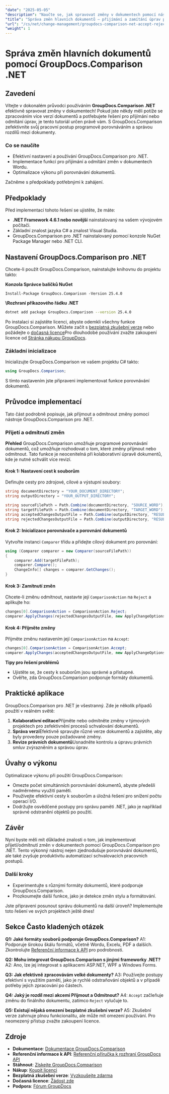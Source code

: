```yaml
---
"date": "2025-05-05"
"description": "Naučte se, jak spravovat změny v dokumentech pomocí nástroje GroupDocs.Comparison pro .NET. Zjednodušte si pracovní postup programově porovnáváním, přijímáním nebo odmítáním úprav v dokumentech aplikace Word."
"title": "Správa změn hlavních dokumentů – přijímání a zamítání úprav pomocí GroupDocs.Comparison .NET"
"url": "/cs/net/change-management/groupdocs-comparison-net-accept-reject-changes/"
"weight": 1
---
```


# Správa změn hlavních dokumentů pomocí GroupDocs.Comparison .NET

## Zavedení

Vítejte v dokonalém průvodci používáním **GroupDocs.Comparison .NET** efektivně spravovat změny v dokumentech! Pokud jste někdy měli potíže se zpracováním více verzí dokumentů a potřebujete řešení pro přijímání nebo odmítání úprav, je tento tutoriál určen právě vám. S GroupDocs.Comparison zefektivníte svůj pracovní postup programově porovnáváním a správou rozdílů mezi dokumenty.

### Co se naučíte
- Efektivní nastavení a používání GroupDocs.Comparison pro .NET.
- Implementace funkcí pro přijímání a odmítání změn v dokumentech Wordu.
- Optimalizace výkonu při porovnávání dokumentů.

Začněme s předpoklady potřebnými k zahájení.

## Předpoklady
Před implementací tohoto řešení se ujistěte, že máte:

- **.NET Framework 4.6.1 nebo novější** nainstalovaný na vašem vývojovém počítači.
- Základní znalost jazyka C# a znalost Visual Studia.
- GroupDocs.Comparison pro .NET nainstalovaný pomocí konzole NuGet Package Manager nebo .NET CLI.

## Nastavení GroupDocs.Comparison pro .NET

Chcete-li použít GroupDocs.Comparison, nainstalujte knihovnu do projektu takto:

**Konzola Správce balíčků NuGet**
```
Install-Package GroupDocs.Comparison -Version 25.4.0
```

**\Rozhraní příkazového řádku .NET**
```bash
dotnet add package GroupDocs.Comparison --version 25.4.0
```

Po instalaci si zajistěte licenci, abyste odemkli všechny funkce GroupDocs.Comparison. Můžete začít s [bezplatná zkušební verze](https://releases.groupdocs.com/comparison/net/) nebo požádejte o [dočasná licence](https://purchase.groupdocs.com/temporary-license/)Pro dlouhodobé používání zvažte zakoupení licence od [Stránka nákupu GroupDocs](https://purchase.groupdocs.com/buy).

### Základní inicializace

Inicializujte GroupDocs.Comparison ve vašem projektu C# takto:

```csharp
using GroupDocs.Comparison;
```

S tímto nastavením jste připraveni implementovat funkce porovnávání dokumentů.

## Průvodce implementací
Tato část podrobně popisuje, jak přijmout a odmítnout změny pomocí nástroje GroupDocs.Comparison pro .NET.

### Přijetí a odmítnutí změn

**Přehled**
GroupDocs.Comparison umožňuje programové porovnávání dokumentů, což umožňuje rozhodovat o tom, které změny přijmout nebo odmítnout. Tato funkce je neocenitelná při kolaborativní úpravě dokumentů, kde je nutné schválit více revizí.

#### Krok 1: Nastavení cest k souborům
Definujte cesty pro zdrojové, cílové a výstupní soubory:

```csharp
string documentDirectory = "YOUR_DOCUMENT_DIRECTORY";
string outputDirectory = "YOUR_OUTPUT_DIRECTORY";

string sourceFilePath = Path.Combine(documentDirectory, "SOURCE_WORD");
string targetFilePath = Path.Combine(documentDirectory, "TARGET_WORD");
string acceptedChangesOutputFile = Path.Combine(outputDirectory, "RESULT_WITH_ACCEPTED_CHANGE_WORD");
string rejectedChangesOutputFile = Path.Combine(outputDirectory, "RESULT_WITH_REJECTED_CHANGE_WORD");
```

#### Krok 2: Inicializace porovnávače a porovnání dokumentů
Vytvořte instanci `Comparer` třídu a přidejte cílový dokument pro porovnání:

```csharp
using (Comparer comparer = new Comparer(sourceFilePath))
{
    comparer.Add(targetFilePath);
    comparer.Compare();
    ChangeInfo[] changes = comparer.GetChanges();
}
```

#### Krok 3: Zamítnutí změn
Chcete-li změnu odmítnout, nastavte její `ComparisonAction` na `Reject` a aplikujte ho:

```csharp
changes[0].ComparisonAction = ComparisonAction.Reject;
comparer.ApplyChanges(rejectedChangesOutputFile, new ApplyChangeOptions { Changes = changes, SaveOriginalState = true });
```

#### Krok 4: Přijměte změny
Přijměte změnu nastavením její `ComparisonAction` na `Accept`:

```csharp
changes[0].ComparisonAction = ComparisonAction.Accept;
comparer.ApplyChanges(acceptedChangesOutputFile, new ApplyChangeOptions { Changes = changes });
```

**Tipy pro řešení problémů**
- Ujistěte se, že cesty k souborům jsou správné a přístupné.
- Ověřte, zda GroupDocs.Comparison podporuje formáty dokumentů.

## Praktické aplikace
GroupDocs.Comparison pro .NET je všestranný. Zde je několik případů použití v reálném světě:

1. **Kolaborativní editace**Přijměte nebo odmítněte změny v týmových projektech pro zefektivnění procesů schvalování dokumentů.
2. **Správa verzí**Efektivně spravujte různé verze dokumentů a zajistěte, aby byly provedeny pouze požadované změny.
3. **Revize právních dokumentů**Usnadněte kontrolu a úpravu právních smluv zvýrazněním a správou úprav.

## Úvahy o výkonu
Optimalizace výkonu při použití GroupDocs.Comparison:
- Omezte počet simultánních porovnávání dokumentů, abyste předešli nadměrnému využití paměti.
- Používejte efektivní cesty k souborům a úložná řešení pro snížení počtu operací I/O.
- Dodržujte osvědčené postupy pro správu paměti .NET, jako je například správné odstranění objektů po použití.

## Závěr
Nyní byste měli mít důkladné znalosti o tom, jak implementovat přijetí/odmítnutí změn v dokumentech pomocí GroupDocs.Comparison pro .NET. Tento výkonný nástroj nejen zjednodušuje porovnávání dokumentů, ale také zvyšuje produktivitu automatizací schvalovacích pracovních postupů.

### Další kroky
- Experimentujte s různými formáty dokumentů, které podporuje GroupDocs.Comparison.
- Prozkoumejte další funkce, jako je detekce změn stylu a formátování.

Jste připraveni posunout správu dokumentů na další úroveň? Implementujte toto řešení ve svých projektech ještě dnes!

## Sekce Často kladených otázek
**Q1: Jaké formáty souborů podporuje GroupDocs.Comparison?**
A1: Podporuje širokou škálu formátů, včetně Wordu, Excelu, PDF a dalších. Zkontrolujte [Referenční informace k API](https://reference.groupdocs.com/comparison/net/) pro podrobnosti.

**Q2: Mohu integrovat GroupDocs.Comparison s jinými frameworky .NET?**
A2: Ano, lze jej integrovat s aplikacemi ASP.NET, WPF a Windows Forms.

**Q3: Jak efektivně zpracovávám velké dokumenty?**
A3: Používejte postupy efektivní s využitím paměti, jako je rychlé odstraňování objektů a v případě potřeby jejich zpracování po částech.

**Q4: Jaký je rozdíl mezi akcemi Přijmout a Odmítnout?**
A4: `Accept` začleňuje změnu do finálního dokumentu, zatímco `Reject` vylučuje to.

**Q5: Existují nějaká omezení bezplatné zkušební verze?**
A5: Zkušební verze zahrnuje plnou funkcionalitu, ale může mít omezení používání. Pro neomezený přístup zvažte zakoupení licence.

## Zdroje
- **Dokumentace**: [Dokumentace GroupDocs.Comparison](https://docs.groupdocs.com/comparison/net/)
- **Referenční informace k API**: [Referenční příručka k rozhraní GroupDocs API](https://reference.groupdocs.com/comparison/net/)
- **Stáhnout**: [Získejte GroupDocs.Comparison](https://releases.groupdocs.com/comparison/net/)
- **Nákup**: [Koupit licenci](https://purchase.groupdocs.com/buy)
- **Bezplatná zkušební verze**: [Vyzkoušejte zdarma](https://releases.groupdocs.com/comparison/net/)
- **Dočasná licence**: [Žádost zde](https://purchase.groupdocs.com/temporary-license/)
- **Podpora**: [Fórum GroupDocs](https://forum.groupdocs.com/c/comparison/)